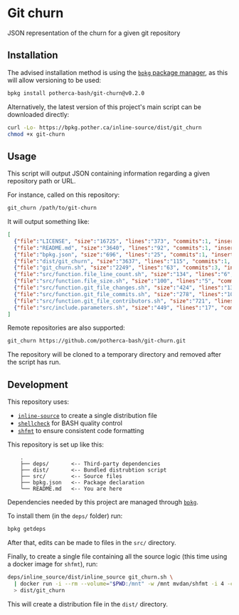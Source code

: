 # Git churn

JSON representation of the churn for a given git repository

## Installation

The advised installation method is using the [`bpkg` package manager][bpkg], as
this will allow versioning to be used:

```sh
bpkg install potherca-bash/git-churn@v0.2.0
```

Alternatively, the latest version of this project's main script can be
downloaded directly:

```sh
curl -Lo- https://bpkg.pother.ca/inline-source/dist/git_churn
chmod +x git-churn
```

## Usage

This script will output JSON containing information regarding a given repository
path or URL.

For instance, called on this repository:

```sh
git_churn /path/to/git-churn
```

It will output something like:

```json
[
  {"file":"LICENSE", "size":"16725", "lines":"373", "commits":1, "inserted":373, "deleted":0, "contributors":[{"commits":"1","email":"potherca@gmail.com","name":"Ben Peachey"}]},
  {"file":"README.md", "size":"3640", "lines":"92", "commits":1, "inserted":92, "deleted":0, "contributors":[{"commits":"1","email":"potherca@gmail.com","name":"Ben Peachey"}]},
  {"file":"bpkg.json", "size":"696", "lines":"25", "commits":1, "inserted":25, "deleted":0, "contributors":[{"commits":"1","email":"potherca@gmail.com","name":"Ben Peachey"}]},
  {"file":"dist/git_churn", "size":"3637", "lines":"115", "commits":1, "inserted":115, "deleted":0, "contributors":[{"commits":"1","email":"potherca@gmail.com","name":"Ben Peachey"}]},
  {"file":"git_churn.sh", "size":"2249", "lines":"63", "commits":3, "inserted":61, "deleted":5, "contributors":[{"commits":"3","email":"potherca@gmail.com","name":"Ben Peachey"}]},
  {"file":"src/function.file_line_count.sh", "size":"134", "lines":"6", "commits":1, "inserted":6, "deleted":0, "contributors":[{"commits":"1","email":"potherca@gmail.com","name":"Ben Peachey"}]},
  {"file":"src/function.file_size.sh", "size":"100", "lines":"5", "commits":1, "inserted":5, "deleted":0, "contributors":[{"commits":"1","email":"potherca@gmail.com","name":"Ben Peachey"}]},
  {"file":"src/function.git_file_changes.sh", "size":"424", "lines":"13", "commits":1, "inserted":13, "deleted":0, "contributors":[{"commits":"1","email":"potherca@gmail.com","name":"Ben Peachey"}]},
  {"file":"src/function.git_file_commits.sh", "size":"278", "lines":"10", "commits":1, "inserted":10, "deleted":0, "contributors":[{"commits":"1","email":"potherca@gmail.com","name":"Ben Peachey"}]},
  {"file":"src/function.git_file_contributors.sh", "size":"721", "lines":"18", "commits":1, "inserted":18, "deleted":0, "contributors":[{"commits":"1","email":"potherca@gmail.com","name":"Ben Peachey"}]},
  {"file":"src/include.parameters.sh", "size":"449", "lines":"17", "commits":1, "inserted":17, "deleted":0, "contributors":[{"commits":"1","email":"potherca@gmail.com","name":"Ben Peachey"}]}
]
```

Remote repositories are also supported:

```sh
git_churn https://github.com/potherca-bash/git-churn.git
```

The repository will be cloned to a temporary directory and removed after the script has run.

## Development

This repository uses:

<!-- - [BATS](https://github.com/bats-core/bats-core/) for unit-testing -->
- [`inline-source`](https://bpkg.pother.ca/inline-source/dist/inline_source) to create a single distribution file
- [`shellcheck`](https://www.shellcheck.net/) for BASH quality control
- [`shfmt`](https://github.com/mvdan/sh) to ensure consistent code formatting

This repository is set up like this:

```
    .
    ├── deps/       <-- Third-party dependencies
    ├── dist/       <-- Bundled distrubtion script
    ├── src/        <-- Source files
    ├── bpkg.json   <-- Package declaration
    └── README.md   <-- You are here
```

Dependencies needed by this project are managed through [`bpkg`][bpkg].

To install them (in the `deps/` folder) run:

```sh
bpkg getdeps
```

After that, edits can be made to files in the `src/` directory.

Finally, to create a single file containing all the source logic (this time
using a docker image for `shfmt`), run:

```sh
deps/inline_source/dist/inline_source git_churn.sh \
  | docker run -i --rm --volume="$PWD:/mnt" -w /mnt mvdan/shfmt -i 4 -ci -s \
  > dist/git_churn
```

This will create a distribution file in the `dist/` directory.

[bpkg]: https://github.com/bpkg/bpkg
